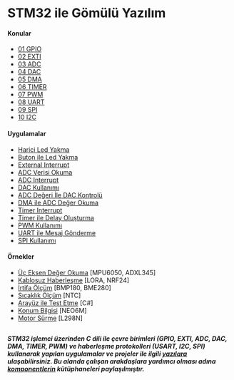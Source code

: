 # STM32 ile Gömülü Yazılım

#### Konular
  - [01 GPIO](https://github.com/cengizhantopcu53/stm32_ile_gomulu_yazilim/blob/main/Konular/01%20GPIO.pdf)
  - [02 EXTI](https://github.com/cengizhantopcu53/stm32_ile_gomulu_yazilim/blob/main/Konular/02%20EXTI.pdf)
  - [03 ADC](https://github.com/cengizhantopcu53/stm32_ile_gomulu_yazilim/blob/main/Konular/03%20ADC.pdf)
  - [04 DAC](https://github.com/cengizhantopcu53/stm32_ile_gomulu_yazilim/blob/main/Konular/04%20DAC.pdf)
  - [05 DMA](https://github.com/cengizhantopcu53/stm32_ile_gomulu_yazilim/blob/main/Konular/05%20DMA.pdf)
  - [06 TIMER](https://github.com/cengizhantopcu53/stm32_ile_gomulu_yazilim/blob/main/Konular/06%20TIMER.pdf)
  - [07 PWM](https://github.com/cengizhantopcu53/stm32_ile_gomulu_yazilim/blob/main/Konular/07%20PWM.pdf)
  - [08 UART](https://github.com/cengizhantopcu53/stm32_ile_gomulu_yazilim/blob/main/Konular/08%20UART.pdf)
  - [09 SPI](https://github.com/cengizhantopcu53/stm32_ile_gomulu_yazilim/blob/main/Konular/09%20SPI.pdf)
  - [10 I2C](https://github.com/cengizhantopcu53/stm32_ile_gomulu_yazilim/blob/main/Konular/10%20I2C.pdf)

#### Uygulamalar
  - [Harici Led Yakma](https://github.com/cengizhantopcu53/stm32_ile_gomulu_yazilim/tree/main/Uygulamalar/Harici%20Led%20Yakma) 
  - [Buton ile Led Yakma](https://github.com/cengizhantopcu53/stm32_ile_gomulu_yazilim/tree/main/Uygulamalar/Buton%20ile%20Led%20Yakma) 
  - [External Interrupt](https://github.com/cengizhantopcu53/stm32_ile_gomulu_yazilim/tree/main/Uygulamalar/External%20Interrupt) 
  - [ADC Verisi Okuma](https://github.com/cengizhantopcu53/stm32_ile_gomulu_yazilim/tree/main/Uygulamalar/ADC%20Verisi%20Okuma) 
  - [ADC Interrupt](https://github.com/cengizhantopcu53/stm32_ile_gomulu_yazilim/tree/main/Uygulamalar/ADC%20Interrupt) 
  - [DAC Kullanımı](https://github.com/cengizhantopcu53/stm32_ile_gomulu_yazilim/tree/main/Uygulamalar/DAC%20Kullanimi) 
  - [ADC Değeri İle DAC Kontrolü](https://github.com/cengizhantopcu53/stm32_ile_gomulu_yazilim/tree/main/Uygulamalar/ADC%20Degeri%20%C4%B0le%20DAC%20Kontrolu)
  - [DMA ile ADC Değer Okuma](https://github.com/cengizhantopcu53/stm32_ile_gomulu_yazilim/tree/main/Uygulamalar/DMA%20ile%20ADC%20Deger%20Okuma) 
  - [Timer Interrupt](https://github.com/cengizhantopcu53/stm32_ile_gomulu_yazilim/tree/main/Uygulamalar/Timer%20Interrupt) 
  - [Timer ile Delay Oluşturma](https://github.com/cengizhantopcu53/stm32_ile_gomulu_yazilim/tree/main/Uygulamalar/Timer%20ile%20Delay%20Olusturma)
  - [PWM Kullanımı](https://github.com/cengizhantopcu53/stm32_ile_gomulu_yazilim/tree/main/Uygulamalar/PWM%20Kullanimi)
  - [UART ile Mesaj Gönderme](https://github.com/cengizhantopcu53/stm32_ile_gomulu_yazilim/tree/main/Uygulamalar/UART%20ile%20Mesaj%20Gonderme) 
  - [SPI Kullanımı](https://github.com/cengizhantopcu53/stm32_ile_gomulu_yazilim/tree/main/Uygulamalar/SPI%20Kullanimi) 
  
#### Örnekler
  - [Üç Eksen Değer Okuma](https://github.com/cengizhantopcu53/stm32_ile_gomulu_yazilim/tree/main/Ornekler/Uc%20Eksen%20Deger%20Okuma) [MPU6050, ADXL345]
  - [Kablosuz Haberleşme](https://github.com/cengizhantopcu53/stm32_ile_gomulu_yazilim/tree/main/Ornekler/Kablosuz%20Haberlesme) [LORA, NRF24]
  - [İrtifa Ölçüm](https://github.com/cengizhantopcu53/stm32_ile_gomulu_yazilim/tree/main/Ornekler/Irtifa%20Olcum) [BMP180, BME280]
  - [Sıcaklık Ölçüm](https://github.com/cengizhantopcu53/stm32_ile_gomulu_yazilim/tree/main/Ornekler/Sicaklik%20Olcum) [NTC]
  - [Arayüz ile Test Etme](https://github.com/cengizhantopcu53/stm32_ile_gomulu_yazilim/tree/main/Ornekler/Arayuz%20ile%20Test%20Etme) [C#]
  - [Konum Bilgisi](https://github.com/cengizhantopcu53/stm32_ile_gomulu_yazilim/tree/main/Ornekler/Konum%20Bilgisi) [NEO6M]
  - [Motor Sürme](https://github.com/cengizhantopcu53/stm32_ile_gomulu_yazilim/tree/main/Ornekler/Motor%20Surme) [L298N]

##
***STM32 işlemci üzerinden C dili ile çevre birimleri (GPIO, EXTI, ADC, DAC, DMA, TIMER, PWM) ve haberleşme protokolleri (USART, I2C, SPI) kullanarak yapılan uygulamalar ve projeler ile ilgili [yazılara](https://github.com/cengizhantopcu53/stm32_ile_gomulu_yazilim/blob/main/stm32_ile_gomulu_yazilim.pdf) ulaşabilirsiniz. Bu alanda çalışan arakdaşlara yardımcı olması adına [komponentlerin](https://github.com/atalayroket/atalay_gomuluyazilim) kütüphaneleri paylaşılmıştır.***
##

